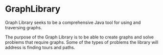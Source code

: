 # GraphLibrary
Graph Library seeks to be a comprehensive Java tool for using and traversing graphs.

The purpose of the Graph Library is to be able to create graphs and solve problems that require graphs. Some of the types of problems the library will address is finding tours and paths.
